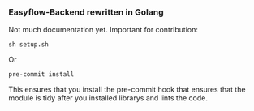 ### Easyflow-Backend rewritten in Golang
Not much documentation yet. Important for contribution:
```
sh setup.sh
```
Or 
```
pre-commit install
```
This ensures that you install the pre-commit hook that ensures
that the module is tidy after you installed librarys and lints the code.